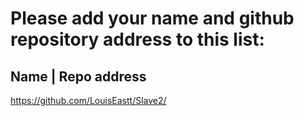 # Please add your name and github repository address to this list:

## Name | Repo address

https://github.com/LouisEastt/Slave2/
